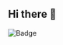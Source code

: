 ## Hi there 👋

![Badge](https://hitscounter.dev/api/hit?url=https%3A%2F%2Fgithub.com%2Fkenkang99%3Ftab%3Doverview%26from%3D2025-06-01%26to%3D2025-06-30&label=Visitors&icon=github&color=%23198754&message=&style=flat&tz=UTC)

<!--
**kenkang99/kenkang99** is a ✨ _special_ ✨ repository because its `README.md` (this file) appears on your GitHub profile.


Here are some ideas to get you started:

- 🔭 I’m currently working on ...
- 🌱 I’m currently learning ...
- 👯 I’m looking to collaborate on ...
- 🤔 I’m looking for help with ...
- 💬 Ask me about ...
- 📫 How to reach me: ...
- 😄 Pronouns: ...
- ⚡ Fun fact: ...
-->
